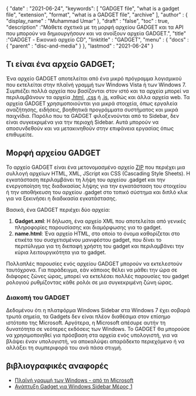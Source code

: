 {
  "date" : "2021-06-24",
  "keywords": [ "GADGET file", "what is a gadget file", "extension", "format", "what is a GADGET file", "archive" ],
  "author" : {
    "display_name" : "Muhammad Umar"
},
  "draft" : "false",
   "toc" : true,
  "description" :"Μάθετε σχετικά με τη μορφή αρχείου GADGET και τα API που μπορούν να δημιουργήσουν και να ανοίξουν αρχεία GADGET.",
  "title" :"GADGET - Εικονικό αρχείο CD",
  "linktitle" : "GADGET",
  "menu" : {
    "docs" : {
      "parent" : "disc-and-media"
}
},
  "lastmod" : "2021-06-24"
}

## Τι είναι ένα αρχείο GADGET;

Ένα αρχείο GADGET αποτελείται από ένα μικρό πρόγραμμα λογισμικού που εκτελείται στην πλαϊνή γραμμή των Windows Vista ή των Windows 7. Συμπιέζει πολλά αρχεία που βασίζονται στον ιστό και τα αρχεία μπορεί να περιλαμβάνουν τα αρχεία [.html](/el/web/html/), [.css](/el/web/css) ή [.js](/el/web/js/), καθώς και άλλα αρχεία web. Τα αρχεία GADGET χρησιμοποιούνται για μικρά στοιχεία, όπως εργαλεία αναζήτησης, ειδήσεις, βοηθητικά προγράμματα συστήματος και μικρά παιχνίδια. Παρόλο που τα GADGET φιλοξενούνται από το Sidebar, δεν είναι συγκεκριμένα για την περιοχή Sidebar. Αυτά μπορούν να αποσυνδεθούν και να μετακινηθούν στην επιφάνεια εργασίας όπως επιθυμείτε.

## Μορφή αρχείου GADGET

Το αρχείο GADGET είναι ένα μετονομασμένο αρχείο [ZIP](/el/compression/zip/) που περιέχει μια συλλογή αρχείων HTML, XML, JScript και CSS (Cascading Style Sheets). Η εγκατάσταση περιλαμβάνει τη λήψη του αρχείου .gadget και την ενεργοποίηση της διαδικασίας λήψης για την εγκατάσταση του στοιχείου ή την αποθήκευση του αρχείου .gadget στο τοπικό σύστημα και διπλό κλικ για να ξεκινήσει η διαδικασία εγκατάστασης.

Βασικά, ένα GADGET περιέχει δύο αρχεία:

1. **Gadget.xml**: Η δήλωση, ένα αρχείο XML που αποτελείται από γενικές πληροφορίες παρουσίασης και διαμόρφωσης για το gadget.
2. **name.html**: Ένα αρχείο HTML, στο οποίο το όνομα καθορίζεται στο<name> ετικέτα του συσχετισμένου μανιφέστου gadget, που δίνει το περιτύλιγμα για τη διεπαφή χρήστη του gadget και περιλαμβάνει την κύρια λειτουργικότητα για το gadget.

Πολλαπλές παρουσίες ενός αρχείου GADGET μπορούν να εκτελεστούν ταυτόχρονα. Για παράδειγμα, εάν κάποιος θέλει να μάθει την ώρα σε διάφορες ζώνες ώρας, μπορεί να εκτελέσει πολλές παρουσίες του gadget ρολογιού ρυθμίζοντας κάθε ρολόι σε μια συγκεκριμένη ζώνη ώρας.

### Διακοπή του GADGET

Δεδομένου ότι η πλατφόρμα Windows Sidebar στα Windows 7 έχει σοβαρά τρωτά σημεία, τα Gadgets δεν είναι πλέον διαθέσιμα στον επίσημο ιστότοπο της Microsoft. Αργότερα, η Microsoft απέσυρε αυτήν τη δυνατότητα σε νεότερες εκδόσεις των Windows. Το GADGET θα μπορούσε να χρησιμοποιηθεί για πρόσβαση στα αρχεία ενός υπολογιστή, για να βλάψει έναν υπολογιστή, να αποκαλύψει απαράδεκτο περιεχόμενο ή να αλλάξει τη συμπεριφορά του ανά πάσα στιγμή.

## βιβλιογραφικές αναφορές

* [Πλαϊνή γραμμή των Windows - από τη Microsoft](https://docs.microsoft.com/en-us/previous-versions/windows/desktop/sidebar/-sidebar-entry)
* [Ανάπτυξη Gadget για Windows Sidebar Μέρος 1](https://docs.microsoft.com/en-us/previous-versions/windows/desktop/sidebar/-sidebar-overview-gdo)

